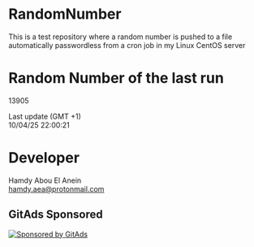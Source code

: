 # RandomNumber    
This is a test repository where a random number is pushed to a file automatically passwordless from a cron job in my Linux CentOS server    
# Random Number of the last run   
13905
      
Last update (GMT +1)    
10/04/25 22:00:21
# Developer    
Hamdy Abou El Anein   
hamdy.aea@protonmail.com
##  
##  
##  
##  
##  
## GitAds Sponsored   
[![Sponsored by GitAds](https://gitads.dev/v1/ad-serve?source=hamdyaea/gnu-coreutils-python@github)](https://gitads.dev/v1/ad-track?source=hamdyaea/gnu-coreutils-python@github)
<!-- GitAds-Verify: J7NMXBQSBAVVZVFPZO5UH8USUG1D1HCK -->
